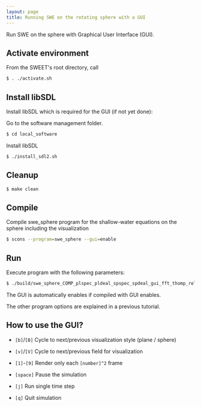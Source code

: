 ```yaml
---
layout: page
title: Running SWE on the rotating sphere with a GUI
---
```


Run SWE on the sphere with Graphical User Interface (GUI).

## Activate environment

From the SWEET's root directory, call
```bash
$ . ./activate.sh
```


## Install libSDL

Install libSDL which is required for the GUI (if not yet done):

Go to the software management folder.
```bash
$ cd local_software
```

Install libSDL
```bash
$ ./install_sdl2.sh
```

## Cleanup
```bash
$ make clean
```

## Compile

Compile swe_sphere program for the shallow-water equations on the sphere including the visualization
```bash
$ scons --program=swe_sphere --gui=enable
```

## Run

Execute program with the following parameters:
```bash
$ ./build/swe_sphere_COMP_plspec_pldeal_spspec_spdeal_gui_fft_thomp_release  -M 128 --timestepping-method=ln_erk --timestepping-order=4 --dt=300 --benchmark-name=three_gaussian_bumps
```

The GUI is automatically enables if compiled with GUI enables.

The other program options are explained in a previous tutorial.

## How to use the GUI?

* ```[b]```/```[B]``` Cycle to next/previous visualization style (plane / sphere)

* ```[v]```/```[V]``` Cycle to next/previous field for visualization

* ```[1]```-```[9]``` Render only each ```[number]^2``` frame

* ```[space]``` Pause the simulation

* ```[j]``` Run single time step

* ```[q]``` Quit simulation


